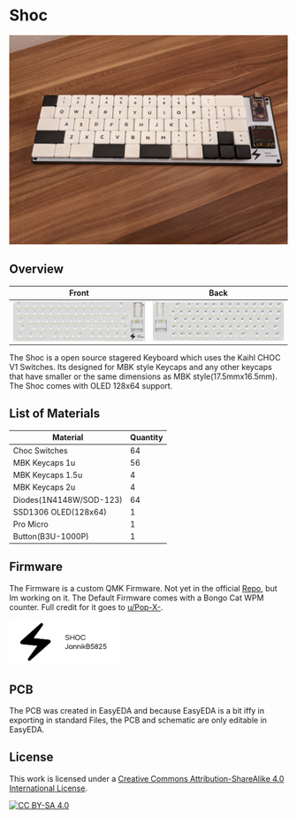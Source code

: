 # Shoc

![thumbnail](/assets/thumbnail.jpg)

## Overview

|           Front           |            Back             |
| :-----------------------: | :-------------------------: |
| ![front](/assets/top.svg) | ![back](/assets/bottom.svg) |

The Shoc is a open source stagered Keyboard which uses the Kaihl CHOC V1 Switches.
Its designed for MBK style Keycaps and any other keycaps that have smaller or the same dimensions as MBK style(17.5mmx16.5mm).
The Shoc comes with OLED 128x64 support.

## List of Materials

| **Material**            | **Quantity** |
| ----------------------- | ------------ |
| Choc Switches           | 64           |
| MBK Keycaps 1u          | 56           |
| MBK Keycaps 1.5u        | 4            |
| MBK Keycaps 2u          | 4            |
| Diodes(1N4148W/SOD-123) | 64           |
| SSD1306 OLED(128x64)    | 1            |
| Pro Micro               | 1            |
| Button(B3U-1000P)       | 1            |

## Firmware

The Firmware is a custom QMK Firmware. Not yet in the official [Repo](https://github.com/qmk/qmk_firmware/tree/master/keyboards/shoc), but Im working on it.
The Default Firmware comes with a Bongo Cat WPM counter. Full credit for it goes to [u/Pop-X-](https://www.reddit.com/user/Pop-X-/).

[<img src="assets/Logo.png" width="40%"/>](Logo.png)


## PCB

The PCB was created in EasyEDA and because EasyEDA is a bit iffy in exporting in standard Files, the PCB and schematic are only editable in EasyEDA.

## License

This work is licensed under a
[Creative Commons Attribution-ShareAlike 4.0 International License][cc-by-sa].

[![CC BY-SA 4.0][cc-by-sa-image]][cc-by-sa]

[cc-by-sa]: http://creativecommons.org/licenses/by-sa/4.0/
[cc-by-sa-image]: https://licensebuttons.net/l/by-sa/4.0/88x31.png
[cc-by-sa-shield]: https://img.shields.io/badge/License-CC%20BY--SA%204.0-lightgrey.svg
